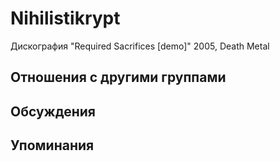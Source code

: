 # Nihilistikrypt

Дискография
"Required Sacrifices [demo]" 2005, Death Metal

## Отношения с другими группами


## Обсуждения


## Упоминания

